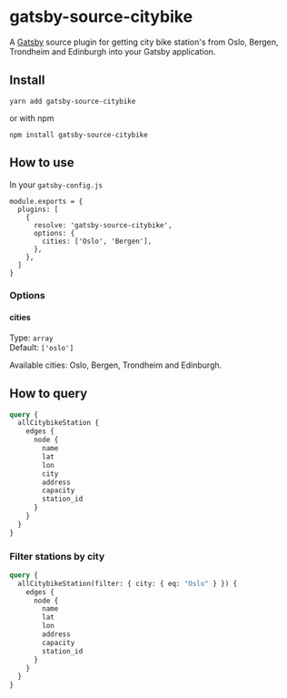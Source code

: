 # gatsby-source-citybike

A [Gatsby](https://www.gatsbyjs.org) source plugin for getting city bike station's from Oslo, Bergen, Trondheim and Edinburgh into your Gatsby application.

## Install

`yarn add gatsby-source-citybike`

or with npm

`npm install gatsby-source-citybike`

## How to use

In your `gatsby-config.js`

```
module.exports = {
  plugins: [
    {
      resolve: 'gatsby-source-citybike',
      options: {
        cities: ['Oslo', 'Bergen'],
      },
    },
  ]
}
```

### Options

#### cities

Type: `array`<br>
Default: `['oslo']`

Available cities: Oslo, Bergen, Trondheim and Edinburgh.

## How to query

```graphql
query {
  allCitybikeStation {
    edges {
      node {
        name
        lat
        lon
        city
        address
        capacity
        station_id
      }
    }
  }
}
```

### Filter stations by city

```graphql
query {
  allCitybikeStation(filter: { city: { eq: "Oslo" } }) {
    edges {
      node {
        name
        lat
        lon
        address
        capacity
        station_id
      }
    }
  }
}
```
